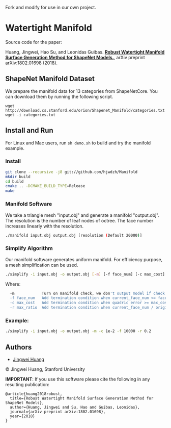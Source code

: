 Fork and modify for use in our own project.

# Watertight Manifold

Source code for the paper:

Huang, Jingwei, Hao Su, and Leonidas Guibas. [**Robust Watertight Manifold Surface Generation Method for ShapeNet Models.**](https://arxiv.org/abs/1802.01698), arXiv preprint arXiv:1802.01698 (2018).

## ShapeNet Manifold Dataset
We prepare the manifold data for 13 categories from ShapeNetCore. You can download them by running the following script.
```
wget http://download.cs.stanford.edu/orion/Shapenet_Manifold/categories.txt
wget -i categories.txt
```

## Install and Run

For Linux and Mac users, run `sh demo.sh` to build and try the manifold example.

### Install

```sh
git clone --recursive -j8 git://github.com/hjwdzh/Manifold
mkdir build
cd build
cmake .. -DCMAKE_BUILD_TYPE=Release
make
```

### Manifold Software

We take a triangle mesh "input.obj" and generate a manifold "output.obj". The resolution is the number of leaf nodes of octree. The face number increases linearly with the resolution.

```sh
./manifold input.obj output.obj [resolution (Default 20000)]
```

### Simplify Algorithm

Our manifold software generates uniform manifold. For efficiency purpose, a mesh simplification can be used.

```sh
./simplify -i input.obj -o output.obj [-m] [-f face_num] [-c max_cost] [-r max_ratio]
```

Where:

```sh
  -m            Turn on manifold check, we don't output model if check fails
  -f face_num   Add termination condition when current_face_num <= face_num
  -c max_cost   Add termination condition when quadric error >= max_cost
  -r max_ratio  Add termination condition when current_face_num / origin_face_num <= max_ratio
```

### Example:

```sh
./simplify -i input.obj -o output.obj -m -c 1e-2 -f 10000 -r 0.2
```

## Authors
- [Jingwei Huang](mailto:jingweih@stanford.edu)

&copy; Jingwei Huang, Stanford University

**IMPORTANT**: If you use this software please cite the following in any resulting publication:
```
@article{huang2018robust,
  title={Robust Watertight Manifold Surface Generation Method for ShapeNet Models},
  author={Huang, Jingwei and Su, Hao and Guibas, Leonidas},
  journal={arXiv preprint arXiv:1802.01698},
  year={2018}
}
```
